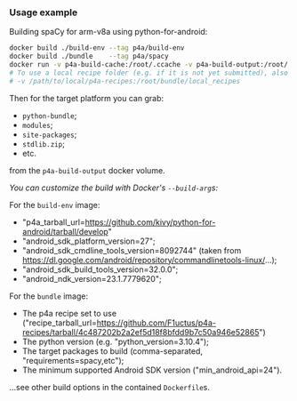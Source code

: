 ### Usage example

Building spaCy for arm-v8a using python-for-android:

```sh
docker build ./build-env --tag p4a/build-env
docker build ./bundle    --tag p4a/spacy
docker run -v p4a-build-cache:/root/.ccache -v p4a-build-output:/root/.local/share p4a/spacy
# To use a local recipe folder (e.g. if it is not yet submitted), also include
# -v /path/to/local/p4a-recipes:/root/bundle/local_recipes
```

Then for the target platform you can grab:
- `python-bundle`;
- `modules`;
- `site-packages`;
- `stdlib.zip`;
- etc.

from the `p4a-build-output` docker volume.

*You can customize the build with Docker's `--build-arg`s:*

For the `build-env` image:
- "p4a_tarball_url=https://github.com/kivy/python-for-android/tarball/develop"
- "android_sdk_platform_version=27";
- "android_sdk_cmdline_tools_version=8092744"
  (taken from https://dl.google.com/android/repository/commandlinetools-linux/...);
- "android_sdk_build_tools_version=32.0.0";
- "android_ndk_version=23.1.7779620";

For the `bundle` image:
- The p4a recipe set to use ("recipe_tarball_url=https://github.com/F1uctus/p4a-recipes/tarball/4c487202b2a2ef5d18f8bfdd9b7c50a946e52865")
- The python version (e.g. "python_version=3.10.4");
- The target packages to build (comma-separated, "requirements=spacy,etc");
- The minimum supported Android SDK version ("min_android_api=24").

...see other build options in the contained `Dockerfile`s.
